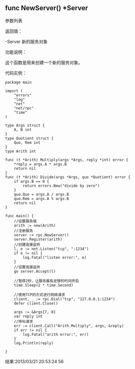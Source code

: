 ## func NewServer() *Server

参数列表


返回值：

-Server 新的服务对象

功能说明：

这个函数是用来创建一个新的服务对象。 

代码实例：

    package main

    import (
        "errors"
        "log"
        "net"
        "net/rpc"
        "time"
    )

    type Args struct {
        A, B int
    }
    type Quotient struct {
        Quo, Rem int
    }
    type Arith int

    func (t *Arith) Multiply(args *Args, reply *int) error {
        *reply = args.A * args.B
        return nil
    }
    func (t *Arith) Divide(args *Args, quo *Quotient) error {
        if args.B == 0 {
            return errors.New("divide by zero")
        }
        quo.Quo = args.A / args.B
        quo.Rem = args.A % args.B
        return nil
    }

    func main() {
        //设置服务端
        arith := new(Arith)
        //注册服务
        server := rpc.NewServer()
        server.Register(arith)
        //创建连接监听
        l, e := net.Listen("tcp", ":1234")
        if e != nil {
            log.Fatal("listen error:", e)
        }
        //设置连接监听
        go server.Accept(l)

        //暂停2秒，让服务器有足够的时间开启
        time.Sleep(2 * time.Second)

        //使用TCP的方式进行网络请求
        client, _ := rpc.Dial("tcp", "127.0.0.1:1234")
        defer client.Close()

        args := &Args{7, 8}
        var reply int
        //呼叫请求
        err := client.Call("Arith.Multiply", args, &reply)
        if err != nil {
            log.Fatal("arith error:", err)
        }
        log.Println(reply)

    }




结果:2013/03/21 20:53:24 56

